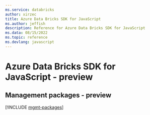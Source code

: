 ```yaml
---
ms.service: databricks
author: xirzec
title: Azure Data Bricks SDK for JavaScript
ms.author: jeffish
description: Reference for Azure Data Bricks SDK for JavaScript
ms.data: 08/15/2022
ms.topic: reference
ms.devlang: javascript
---
```

# Azure Data Bricks SDK for JavaScript - preview

## Management packages - preview
[!INCLUDE [mgmt-packages](data-bricks-mgmt-index.md)]